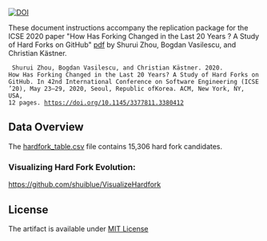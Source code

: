 [![DOI](https://zenodo.org/badge/DOI/10.1145/3377811.3380412.svg)](https://doi.org/10.1145/3377811.3380412)

These document instructions accompany the replication package for the ICSE 2020 paper "How Has Forking Changed in the Last 20 Years ? A Study of Hard Forks on GitHub" [pdf](https://www.cs.cmu.edu/~shuruiz/paper/icse20-hardfork.pdf) by Shurui Zhou, Bogdan Vasilescu, and Christian Kästner.

<code> Shurui Zhou, Bogdan Vasilescu, and Christian Kästner. 2020. How Has Forking Changed in the Last 20 Years? A Study of Hard Forks on GitHub. In 42nd International Conference on Software Engineering (ICSE ’20), May 23–29, 2020, Seoul, Republic ofKorea. ACM, New York, NY, USA, 12 pages. https://doi.org/10.1145/3377811.3380412 </code>

## Data Overview
The [hardfork_table.csv](https://github.com/shuiblue/ICSE20-hardfork-appendix/blob/master/hardfork_table.csv) file contains 15,306 hard fork candidates.
 
### Visualizing Hard Fork Evolution:
https://github.com/shuiblue/VisualizeHardfork

## License
The artifact is available under [MIT License](https://github.com/shuiblue/ICSE20-hardfork-appendix/blob/master/LICENSE)
